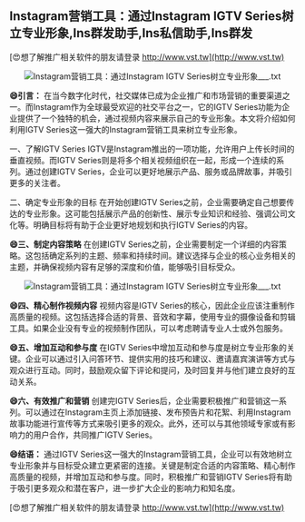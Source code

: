 ## **Instagram营销工具：通过Instagram IGTV Series树立专业形象,Ins群发助手,Ins私信助手,Ins群发**

[😍想了解推广相关软件的朋友请登录 http://www.vst.tw](http://www.vst.tw)

 <center><img src="https://vst.tw/MP4/tuiguang/png/5.png" alt="Instagram营销工具：通过Instagram IGTV Series树立专业形象___.txt"></center>

**😄引言：**
在当今数字化时代，社交媒体已成为企业推广和市场营销的重要渠道之一。而Instagram作为全球最受欢迎的社交平台之一，它的IGTV Series功能为企业提供了一个独特的机会，通过视频内容来展示自己的专业形象。本文将介绍如何利用IGTV Series这一强大的Instagram营销工具来树立专业形象。

一、了解IGTV Series
IGTV是Instagram推出的一项功能，允许用户上传长时间的垂直视频。而IGTV Series则是将多个相关视频组织在一起，形成一个连续的系列。通过创建IGTV Series，企业可以更好地展示产品、服务或品牌故事，并吸引更多的关注者。

二、确定专业形象的目标
在开始创建IGTV Series之前，企业需要确定自己想要传达的专业形象。这可能包括展示产品的创新性、展示专业知识和经验、强调公司文化等。明确目标将有助于企业更好地规划和执行IGTV Series的内容。

**😄三、制定内容策略**
在创建IGTV Series之前，企业需要制定一个详细的内容策略。这包括确定系列的主题、频率和持续时间。建议选择与企业的核心业务相关的主题，并确保视频内容有足够的深度和价值，能够吸引目标受众。

 <center><img src="https://vst.tw/MP4/tuiguang/png/5.png" alt="Instagram营销工具：通过Instagram IGTV Series树立专业形象___.txt"></center>

**😄四、精心制作视频内容**
视频内容是IGTV Series的核心，因此企业应该注重制作高质量的视频。这包括选择合适的背景、音效和字幕，使用专业的摄像设备和剪辑工具。如果企业没有专业的视频制作团队，可以考虑聘请专业人士或外包服务。

**😄五、增加互动和参与度**
在IGTV Series中增加互动和参与度是树立专业形象的关键。企业可以通过引入问答环节、提供实用的技巧和建议、邀请嘉宾演讲等方式与观众进行互动。同时，鼓励观众留下评论和提问，及时回复并与他们建立良好的互动关系。

**😄六、有效推广和营销**
创建完IGTV Series后，企业需要积极推广和营销这一系列。可以通过在Instagram主页上添加链接、发布预告片和花絮、利用Instagram故事功能进行宣传等方式来吸引更多的观众。此外，还可以与其他领域专家或有影响力的用户合作，共同推广IGTV Series。

**😄结语：**
通过IGTV Series这一强大的Instagram营销工具，企业可以有效地树立专业形象并与目标受众建立更紧密的连接。关键是制定合适的内容策略、精心制作高质量的视频，并增加互动和参与度。同时，积极推广和营销IGTV Series将有助于吸引更多观众和潜在客户，进一步扩大企业的影响力和知名度。

[😍想了解推广相关软件的朋友请登录 http://www.vst.tw](http://www.vst.tw)



